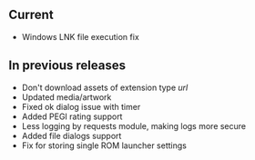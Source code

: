 ## Current
- Windows LNK file execution fix

## In previous releases
- Don't download assets of extension type *url*
- Updated media/artwork
- Fixed ok dialog issue with timer
- Added PEGI rating support
- Less logging by requests module, making logs more secure
- Added file dialogs support
- Fix for storing single ROM launcher settings